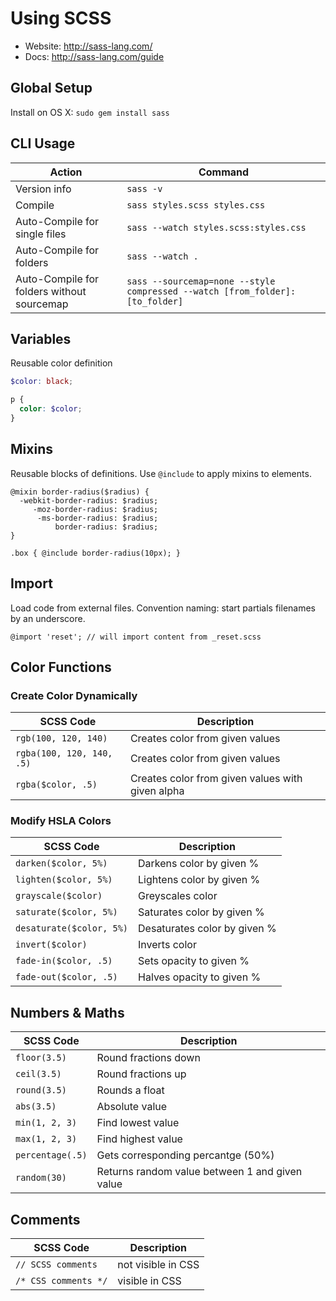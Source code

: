 # Using SCSS

- Website: http://sass-lang.com/
- Docs: http://sass-lang.com/guide

## Global Setup

Install on OS X: `sudo gem install sass`

## CLI Usage

| Action | Command |
| --- | --- |
| Version info | `sass -v` |
| Compile | `sass styles.scss styles.css` |
| Auto-Compile for single files | `sass --watch styles.scss:styles.css` |
| Auto-Compile for folders | `sass --watch .` |
| Auto-Compile for folders without sourcemap | `sass --sourcemap=none --style compressed --watch [from_folder]:[to_folder]` |

## Variables
Reusable color definition

```scss
$color: black;

p {
  color: $color;
}
```

## Mixins
Reusable blocks of definitions. Use `@include` to apply mixins to elements.

```
@mixin border-radius($radius) {
  -webkit-border-radius: $radius;
     -moz-border-radius: $radius;
      -ms-border-radius: $radius;
          border-radius: $radius;
}

.box { @include border-radius(10px); }
```

## Import
Load code from external files. Convention naming: start partials filenames by an underscore.

```
@import 'reset'; // will import content from _reset.scss
```

## Color Functions

### Create Color Dynamically
| SCSS Code | Description |
| --- | --- |
| `rgb(100, 120, 140)` | Creates color from given values |
| `rgba(100, 120, 140, .5)` | Creates color from given values |
| `rgba($color, .5)` | Creates color from given values with given alpha |

### Modify HSLA Colors
| SCSS Code | Description |
| --- | --- |
| `darken($color, 5%)` | Darkens color by given % |
| `lighten($color, 5%)` | Lightens color by given % |
| `grayscale($color)` | Greyscales color |
| `saturate($color, 5%)` | Saturates color by given % |
| `desaturate($color, 5%)` | Desaturates color by given % |
| `invert($color)` | Inverts color |
| `fade-in($color, .5)` | Sets opacity to given % |
| `fade-out($color, .5)` | Halves opacity to given % |

## Numbers & Maths
| SCSS Code | Description |
| --- | --- |
| `floor(3.5)` | Round fractions down |
| `ceil(3.5)` | Round fractions up |
| `round(3.5)` | Rounds a float |
| `abs(3.5)` | Absolute value |
| `min(1, 2, 3)` | Find lowest value |
| `max(1, 2, 3)` | Find highest value |
| `percentage(.5)` | Gets corresponding percantge (50%) |
| `random(30)` |Returns random value between 1 and given value  |

## Comments
| SCSS Code | Description |
| --- | --- |
| `// SCSS comments` | not visible in CSS |
| `/* CSS comments */` | visible in CSS |
